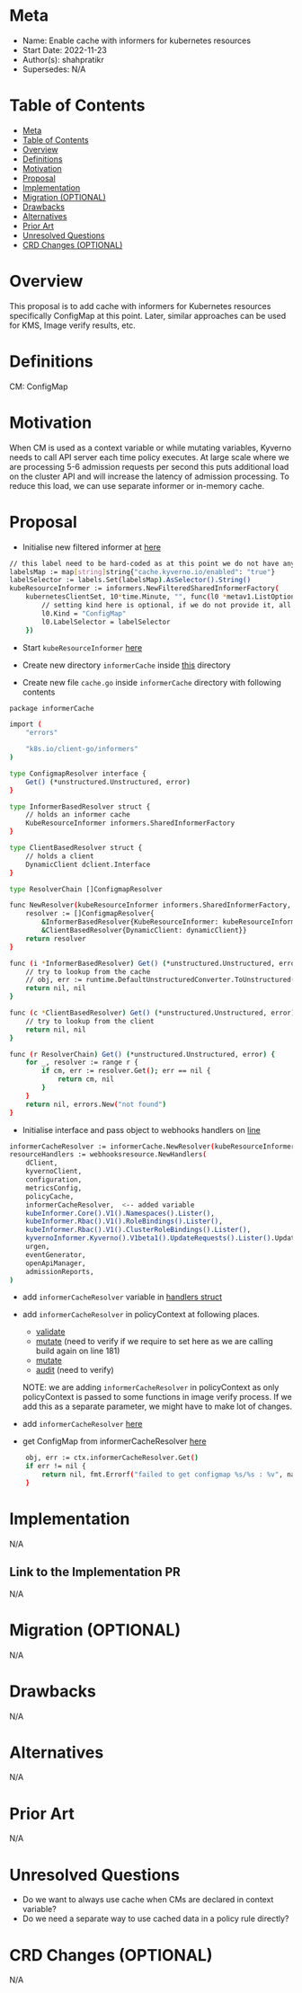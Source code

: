 # Meta
[meta]: #meta
- Name: Enable cache with informers for kubernetes resources
- Start Date: 2022-11-23
- Author(s): shahpratikr
- Supersedes: N/A

# Table of Contents
[table-of-contents]: #table-of-contents
- [Meta](#meta)
- [Table of Contents](#table-of-contents)
- [Overview](#overview)
- [Definitions](#definitions)
- [Motivation](#motivation)
- [Proposal](#proposal)
- [Implementation](#implementation)
- [Migration (OPTIONAL)](#migration-optional)
- [Drawbacks](#drawbacks)
- [Alternatives](#alternatives)
- [Prior Art](#prior-art)
- [Unresolved Questions](#unresolved-questions)
- [CRD Changes (OPTIONAL)](#crd-changes-optional)

# Overview
[overview]: #overview

This proposal is to add cache with informers for Kubernetes resources specifically ConfigMap at this point. Later, similar approaches can be used for KMS, Image verify results, etc.

# Definitions
[definitions]: #definitions
CM: ConfigMap

# Motivation
[motivation]: #motivation

When CM is used as a context variable or while mutating variables, Kyverno needs to call API server each time policy executes. At large scale where we are processing 5-6 admission requests per second this puts additional load on the cluster API and will increase the latency of admission processing. To reduce this load, we can use separate informer or in-memory cache.

# Proposal

- Initialise new filtered informer at [here](https://github.com/kyverno/kyverno/blob/925f0cf182c74fbf23f5d974cafeb0f05f7292bf/cmd/kyverno/main.go#L473)
```bash
// this label need to be hard-coded as at this point we do not have any resource to get this value from
labelsMap := map[string]string{"cache.kyverno.io/enabled": "true"}
labelSelector := labels.Set(labelsMap).AsSelector().String()
kubeResourceInformer := informers.NewFilteredSharedInformerFactory(
    kubernetesClientSet, 10*time.Minute, "", func(l0 *metav1.ListOptions) {
        // setting kind here is optional, if we do not provide it, all resources which have labels will be cached
        l0.Kind = "ConfigMap"
        l0.LabelSelector = labelSelector
    })
```

- Start `kubeResourceInformer` [here](https://github.com/kyverno/kyverno/blob/925f0cf182c74fbf23f5d974cafeb0f05f7292bf/cmd/kyverno/main.go#L527)

- Create new directory `informerCache` inside [this](https://github.com/kyverno/kyverno/tree/925f0cf182c74fbf23f5d974cafeb0f05f7292bf/pkg) directory

- Create new file `cache.go` inside `informerCache` directory with following contents
```bash
package informerCache

import (
	"errors"

	"k8s.io/client-go/informers"
)

type ConfigmapResolver interface {
	Get() (*unstructured.Unstructured, error)
}

type InformerBasedResolver struct {
	// holds an informer cache
	KubeResourceInformer informers.SharedInformerFactory
}

type ClientBasedResolver struct {
	// holds a client
	DynamicClient dclient.Interface
}

type ResolverChain []ConfigmapResolver

func NewResolver(kubeResourceInformer informers.SharedInformerFactory, dynamicClient dclient.Interface) ResolverChain {
	resolver := []ConfigmapResolver{
		&InformerBasedResolver{KubeResourceInformer: kubeResourceInformer},
		&ClientBasedResolver{DynamicClient: dynamicClient}}
	return resolver
}

func (i *InformerBasedResolver) Get() (*unstructured.Unstructured, error) {
	// try to lookup from the cache
    // obj, err := runtime.DefaultUnstructuredConverter.ToUnstructured(cm)
	return nil, nil
}

func (c *ClientBasedResolver) Get() (*unstructured.Unstructured, error) {
	// try to lookup from the client
	return nil, nil
}

func (r ResolverChain) Get() (*unstructured.Unstructured, error) {
	for _, resolver := range r {
		if cm, err := resolver.Get(); err == nil {
			return cm, nil
		}
	}
	return nil, errors.New("not found")
}
```

- Initialise interface and pass object to webhooks handlers on [line](https://github.com/kyverno/kyverno/blob/925f0cf182c74fbf23f5d974cafeb0f05f7292bf/cmd/kyverno/main.go#L630)
```bash
informerCacheResolver := informerCache.NewResolver(kubeResourceInformer, dClient)
resourceHandlers := webhooksresource.NewHandlers(
    dClient,
    kyvernoClient,
    configuration,
    metricsConfig,
    policyCache,
    informerCacheResolver,  <-- added variable
    kubeInformer.Core().V1().Namespaces().Lister(),
    kubeInformer.Rbac().V1().RoleBindings().Lister(),
    kubeInformer.Rbac().V1().ClusterRoleBindings().Lister(),
    kyvernoInformer.Kyverno().V1beta1().UpdateRequests().Lister().UpdateRequests(config.KyvernoNamespace()),
    urgen,
    eventGenerator,
    openApiManager,
    admissionReports,
)
```

- add `informerCacheResolver` variable in [handlers struct](https://github.com/kyverno/kyverno/blob/925f0cf182c74fbf23f5d974cafeb0f05f7292bf/pkg/webhooks/resource/handlers.go#L47)

- add `informerCacheResolver` in policyContext at following places.
    - [validate](https://github.com/kyverno/kyverno/blob/925f0cf182c74fbf23f5d974cafeb0f05f7292bf/pkg/webhooks/resource/handlers.go#L127)
    - [mutate](https://github.com/kyverno/kyverno/blob/925f0cf182c74fbf23f5d974cafeb0f05f7292bf/pkg/webhooks/resource/handlers.go#L169) (need to verify if we require to set here as we are calling build again on line 181)
    - [mutate](https://github.com/kyverno/kyverno/blob/925f0cf182c74fbf23f5d974cafeb0f05f7292bf/pkg/webhooks/resource/handlers.go#L186)
    - [audit](https://github.com/kyverno/kyverno/blob/925f0cf182c74fbf23f5d974cafeb0f05f7292bf/pkg/webhooks/resource/validation/validation.go#L141) (need to verify)
    
    NOTE: we are adding `informerCacheResolver` in policyContext as only policyContext is passed to some functions in image verify process. If we add this as a separate parameter, we might have to make lot of changes.

- add `informerCacheResolver` [here](https://github.com/kyverno/kyverno/blob/925f0cf182c74fbf23f5d974cafeb0f05f7292bf/pkg/engine/policyContext.go#L44)

- get ConfigMap from informerCacheResolver [here](https://github.com/kyverno/kyverno/blob/925f0cf182c74fbf23f5d974cafeb0f05f7292bf/pkg/engine/jsonContext.go#L353)
```bash
    obj, err := ctx.informerCacheResolver.Get()
    if err != nil {
        return nil, fmt.Errorf("failed to get configmap %s/%s : %v", namespace, name, err)
    }
```

# Implementation

N/A

## Link to the Implementation PR

N/A

# Migration (OPTIONAL)

N/A

# Drawbacks

N/A

# Alternatives

N/A

# Prior Art

N/A

# Unresolved Questions

- Do we want to always use cache when CMs are declared in context variable?
- Do we need a separate way to use cached data in a policy rule directly?

# CRD Changes (OPTIONAL)

N/A
